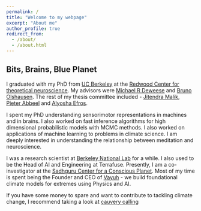 ```yaml
---
permalink: /
title: "Welcome to my webpage"
excerpt: "About me"
author_profile: true
redirect_from: 
  - /about/
  - /about.html
---
```





## Bits, Brains, Blue Planet

I graduated with my PhD from [UC Berkeley](berkeley.edu) at the [Redwood Center for theoretical neuroscience](redwood.berkeley.edu). My advisors were [Michael R Deweese](https://redwood.berkeley.edu/people/mike-deweese/) and [Bruno Olshausen](https://redwood.berkeley.edu/people/bruno-olshausen/). The rest of my thesis committee included - [Jitendra Malik](https://people.eecs.berkeley.edu/~malik/), [Pieter Abbeel](https://people.eecs.berkeley.edu/~pabbeel/) and [Alyosha Efros](https://people.eecs.berkeley.edu/~efros/).

I spent my PhD  understanding sensorimotor representations in machines and in brains. I also worked on fast inference algorithms for high dimensional probabilistic models with MCMC methods. I also worked on applications of machine learning to problems in climate science. I am deeply interested in understanding the relationship between meditation and neuroscience.

I was a research scientist at [Berkeley National Lab](www.lbl.gov) for a while. I also used to be the Head of AI and Engineering at Terrafuse. Presently, I am a co-investigator at the [Sadhguru Center for a Conscious Planet](https://www.bidmc.org/research/research-by-department/anesthesia-critical-care-and-pain-medicine/research-centers/sadhguru-center). Most of my time is spent being the Founder and CEO of [Vayuh](https://vayuh.ai) - we build foundational climate models for extremes using Physics and AI.

If you have some money to spare and want to contribute to tackling climate change, I recommend taking a look at [cauvery calling](https://www.ishaoutreach.org/en/cauvery-calling/)
